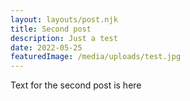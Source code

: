 ```yaml
---
layout: layouts/post.njk
title: Second post
description: Just a test
date: 2022-05-25
featuredImage: /media/uploads/test.jpg 
---
```


Text for the second post is here